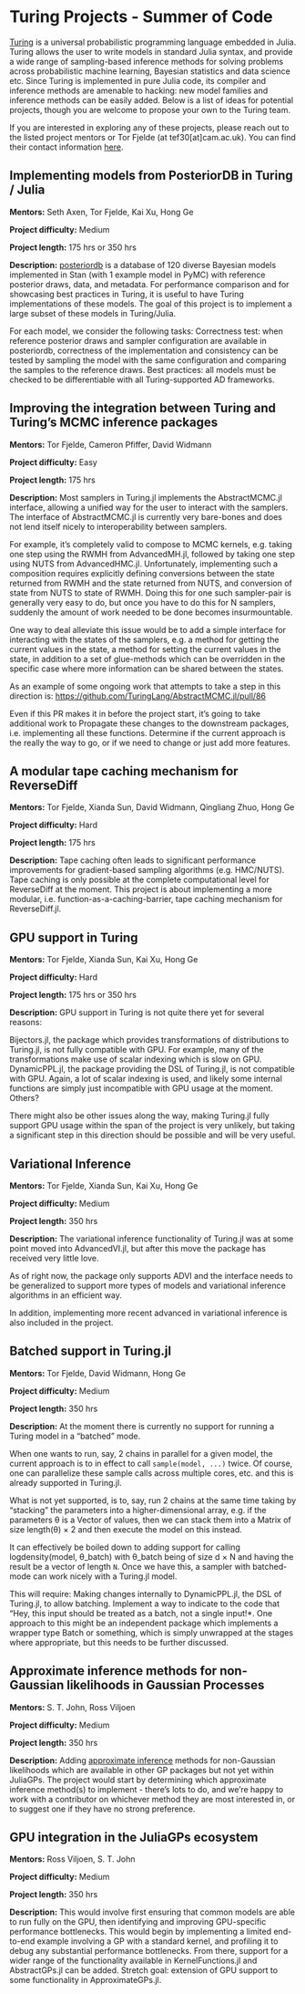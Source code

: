 # Turing Projects - Summer of Code

[Turing](https://turinglang.org/) is a universal probabilistic programming language embedded in Julia. Turing allows the user to write models in standard Julia syntax, and provide a wide range of sampling-based inference methods for solving problems across probabilistic machine learning, Bayesian statistics and data science etc. Since Turing is implemented in pure Julia code, its compiler and inference methods are amenable to hacking: new model families and inference methods can be easily added. Below is a list of ideas for potential projects, though you are welcome to propose your own to the Turing team.

If you are interested in exploring any of these projects, please reach out to the listed project mentors or Tor Fjelde (at tef30[at]cam.ac.uk). You can find their contact information [here](https://turinglang.org/stable/team).

## Implementing models from PosteriorDB in Turing / Julia

**Mentors:** Seth Axen, Tor Fjelde, Kai Xu, Hong Ge

**Project difficulty:** Medium

**Project length:** 175 hrs or 350 hrs

**Description:**
[posteriordb](https://github.com/stan-dev/posteriordb) is a database of 120 diverse Bayesian models implemented in Stan (with 1 example model in PyMC) with reference posterior draws, data, and metadata. For performance comparison and for showcasing best practices in Turing, it is useful to have Turing implementations of these models. The goal of this project is to implement a large subset of these models in Turing/Julia.

For each model, we consider the following tasks:
Correctness test: when reference posterior draws and sampler configuration are available in posteriordb, correctness of the implementation and consistency can be tested by sampling the model with the same configuration and comparing the samples to the reference draws.
Best practices: all models must be checked to be differentiable with all Turing-supported AD frameworks.

## Improving the integration between Turing and Turing’s MCMC inference packages

**Mentors:** Tor Fjelde, Cameron Pfiffer, David Widmann

**Project difficulty:** Easy

**Project length:** 175 hrs

**Description:**
Most samplers in Turing.jl implements the AbstractMCMC.jl interface, allowing a unified way for the user to interact with the samplers.
The interface of AbstractMCMC.jl is currently very bare-bones and does not lend itself nicely to interoperability between samplers.

For example, it’s completely valid to compose to MCMC kernels, e.g. taking one step using the RWMH from AdvancedMH.jl, followed by taking one step using NUTS from AdvancedHMC.jl.
Unfortunately, implementing such a composition requires explicitly defining conversions between the state returned from RWMH and the state returned from NUTS, and conversion of state from NUTS to state of RWMH.
Doing this for one such sampler-pair is generally very easy to do, but once you have to do this for N samplers, suddenly the amount of work needed to be done becomes insurmountable.

One way to deal alleviate this issue would be to add a simple interface for interacting with the states of the samplers, e.g. a method for getting the current values in the state, a method for setting the current values in the state, in addition to a set of glue-methods which can be overridden in the specific case where more information can be shared between the states.

As an example of some ongoing work that attempts to take a step in this direction is: https://github.com/TuringLang/AbstractMCMC.jl/pull/86

Even if this PR makes it in before the project start, it’s going to take additional work to
Propagate these changes to the downstream packages, i.e. implementing all these functions.
Determine if the current approach is the really the way to go, or if we need to change or just add more features.

## A modular tape caching mechanism for ReverseDiff

**Mentors:** Tor Fjelde, Xianda Sun, David Widmann, Qingliang Zhuo, Hong Ge

**Project difficulty:** Hard

**Project length:** 175 hrs

**Description:**
Tape caching often leads to significant performance improvements for gradient-based sampling algorithms (e.g. HMC/NUTS). Tape caching is only possible at the complete computational level for ReverseDiff at the moment. This project is about implementing a more modular, i.e. function-as-a-caching-barrier, tape caching mechanism for ReverseDiff.jl.

## GPU support in Turing

**Mentors:** Tor Fjelde, Xianda Sun, Kai Xu, Hong Ge

**Project difficulty:** Hard

**Project length:** 175 hrs or 350 hrs

**Description:**
GPU support in Turing is not quite there yet for several reasons:

Bijectors.jl, the package which provides transformations of distributions to Turing.jl, is not fully compatible with GPU. For example, many of the transformations make use of scalar indexing which is slow on GPU.
DynamicPPL.jl, the package providing the DSL of Turing.jl, is not compatible with GPU. Again, a lot of scalar indexing is used, and likely some internal functions are simply just incompatible with GPU usage at the moment.
Others?

There might also be other issues along the way, making Turing.jl fully support GPU usage within the span of the project is very unlikely, but taking a significant step in this direction should be possible and will be very useful.

## Variational Inference

**Mentors:** Tor Fjelde, Xianda Sun, Kai Xu, Hong Ge

**Project difficulty:** Medium

**Project length:** 350 hrs

**Description:**
The variational inference functionality of Turing.jl was at some point moved into AdvancedVI.jl, but after this move the package has received very little love.

As of right now, the package only supports ADVI and the interface needs to be generalized to support more types of models and variational inference algorithms in an efficient way.

In addition, implementing more recent advanced in variational inference is also included in the project.

## Batched support in Turing.jl

**Mentors:** Tor Fjelde, David Widmann, Hong Ge

**Project difficulty:** Medium

**Project length:** 350 hrs

**Description:**
At the moment there is currently no support for running a Turing model in a “batched” mode.

When one wants to run, say, 2 chains in parallel for a given model, the current approach is to in effect to call `sample(model, ...)` twice.
Of course, one can parallelize these sample calls across multiple cores, etc. and this is already supported in Turing.jl.

What is not yet supported, is to, say, run 2 chains at the same time taking by “stacking” the parameters into a higher-dimensional array, e.g. if the parameters θ is a Vector of values, then we can stack them into a Matrix of size length(θ) × 2 and then execute the model on this instead.

It can effectively be boiled down to adding support for calling logdensity(model, θ_batch) with θ_batch being of size d × N and having the result be a vector of length `N`. Once we have this, a sampler with batched-mode can work nicely with a Turing.jl model.

This will require:
Making changes internally to DynamicPPL.jl, the DSL of Turing.jl, to allow batching.
Implement a way to indicate to the code that “Hey, this input should be treated as a batch, not a single input!*. One approach to this might be an independent package which implements a wrapper type Batch or something, which is simply unwrapped at the stages where appropriate, but this needs to be further discussed.

## Approximate inference methods for non-Gaussian likelihoods in Gaussian Processes

**Mentors:** S. T. John, Ross Viljoen

**Project difficulty:** Medium

**Project length:** 350 hrs

**Description:**
Adding [approximate inference](https://github.com/JuliaGaussianProcesses/JuliaGaussianProcesses.github.io/discussions/5#discussioncomment-1627101) methods for non-Gaussian likelihoods which are available in other GP packages but not yet within JuliaGPs. The project would start by determining which approximate inference method(s) to implement - there’s lots to do, and we’re happy to work with a contributor on whichever method they are most interested in, or to suggest one if they have no strong preference.

## GPU integration in the JuliaGPs ecosystem

**Mentors:** Ross Viljoen, S. T. John

**Project difficulty:** Medium

**Project length:** 350 hrs

**Description:**
This would involve first ensuring that common models are able to run fully on the GPU, then identifying and improving GPU-specific performance bottlenecks. This would begin by implementing a limited end-to-end example involving a GP with a standard kernel, and profiling it to debug any substantial performance bottlenecks. From there, support for a wider range of the functionality available in KernelFunctions.jl and AbstractGPs.jl can be added. Stretch goal: extension of GPU support to some functionality in ApproximateGPs.jl.
